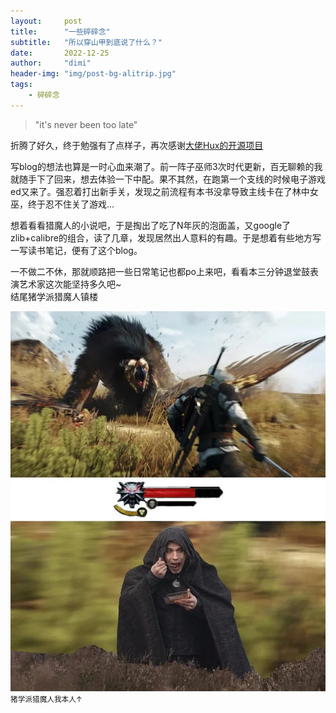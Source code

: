 ```yaml
---
layout:     post
title:      "一些碎碎念"
subtitle:   "所以穿山甲到底说了什么？"
date:       2022-12-25
author:     "dimi"
header-img: "img/post-bg-alitrip.jpg"
tags:
    - 碎碎念
---
```


> "it's never been too late"

折腾了好久，终于勉强有了点样子，再次感谢[大佬Hux的开源项目](https://github.com/Huxpro/huxpro.github.io)

写blog的想法也算是一时心血来潮了。前一阵子巫师3次时代更新，百无聊赖的我就随手下了回来，想去体验一下中配。果不其然，在跑第一个支线的时候电子游戏ed又来了。强忍着打出新手关，发现之前流程有本书没拿导致主线卡在了林中女巫，终于忍不住关了游戏...

想着看看猎魔人的小说吧，于是掏出了吃了N年灰的泡面盖，又google了 zlib+calibre的组合，读了几章，发现居然出人意料的有趣。于是想着有些地方写一写读书笔记，便有了这个blog。

一不做二不休，那就顺路把一些日常笔记也都po上来吧，看看本三分钟退堂鼓表演艺术家这次能坚持多久吧~  
结尾猪学派猎魔人镇楼  


![猪学派猎魔人](/img/in-post/witcher.png)
<small class="img-hint">猪学派猎魔人我本人↑</small>

